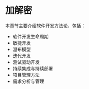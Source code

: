 <!-- ---
title: Demo
createTime: 2025/04/08 13:40:52
permalink: /security/cryptology/
---

- [bar](./bar.md)
- [foo](./foo.md)
- [homomorphic](./homomorphic.md) -->

# 加解密

本章节主要介绍软件开发方法论，包括：

- 软件开发生命周期
- 敏捷开发
- 瀑布模型
- 迭代开发
- 测试驱动开发
- 持续集成与持续部署
- 项目管理方法
- 需求分析与管理